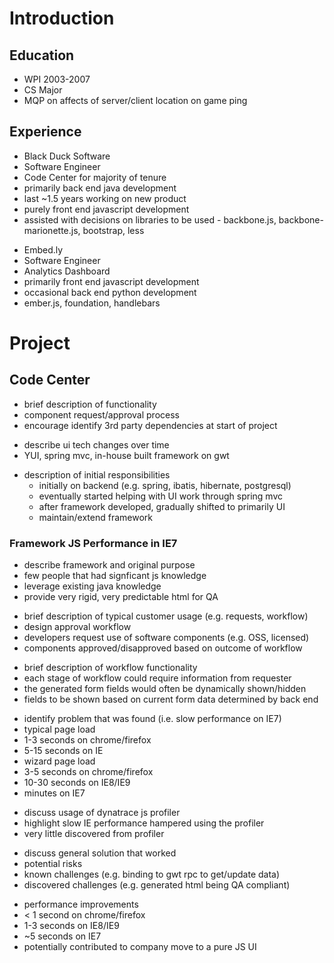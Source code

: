 <!-- Slide -->
# Introduction

<!-- Slide -->
## Education
 - WPI 2003-2007
  - CS Major
  - MQP on affects of server/client location on game ping

## Experience

<!-- Slide -->
 - Black Duck Software
  - Software Engineer
  - Code Center for majority of tenure
   - primarily back end java development
  - last ~1.5 years working on new product
   - purely front end javascript development
   - assisted with decisions on libraries to be used
    - backbone.js, backbone-marionette.js, bootstrap, less

<!-- Slide -->
 - Embed.ly
  - Software Engineer
  - Analytics Dashboard
   - primarily front end javascript development
   - occasional back end python development
   - ember.js, foundation, handlebars

# Project

## Code Center

<!-- Slide -->
 - brief description of functionality
  - component request/approval process
  - encourage identify 3rd party dependencies at start of project

<!-- Slide -->
 - describe ui tech changes over time
  - YUI, spring mvc, in-house built framework on gwt

<!-- Slide -->
 - description of initial responsibilities
   - initially on backend (e.g. spring, ibatis, hibernate, postgresql)
   - eventually started helping with UI work through spring mvc
   - after framework developed, gradually shifted to primarily UI
    - maintain/extend framework

### Framework JS Performance in IE7

<!-- Slide -->
 - describe framework and original purpose
  - few people that had signficant js knowledge
  - leverage existing java knowledge
  - provide very rigid, very predictable html for QA

<!-- Slide -->
 - brief description of typical customer usage (e.g. requests, workflow)
  - design approval workflow
  - developers request use of software components (e.g. OSS, licensed)
  - components approved/disapproved based on outcome of workflow

<!-- Slide -->
 - brief description of workflow functionality
  - each stage of workflow could require information from requester
  - the generated form fields would often be dynamically shown/hidden
  - fields to be shown based on current form data determined by back end

<!-- Slide -->
 - identify problem that was found (i.e. slow performance on IE7)
  - typical page load
   - 1-3 seconds on chrome/firefox
   - 5-15 seconds on IE
  - wizard page load
   - 3-5 seconds on chrome/firefox
   - 10-30 seconds on IE8/IE9
   - minutes on IE7

<!-- Slide -->
 - discuss usage of dynatrace js profiler
  - highlight slow IE performance hampered using the profiler
  - very little discovered from profiler

<!-- Slide -->
 - discuss general solution that worked
  - potential risks
  - known challenges (e.g. binding to gwt rpc to get/update data)
  - discovered challenges (e.g. generated html being QA compliant)

<!-- Slide -->
 - performance improvements
  - < 1 second on chrome/firefox
  - 1-3 seconds on IE8/IE9
  - ~5 seconds on IE7
  - potentially contributed to company move to a pure JS UI
